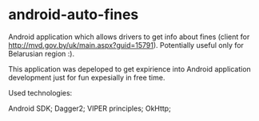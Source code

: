 # android-auto-fines
Android application which allows drivers to get info about fines (client for http://mvd.gov.by/uk/main.aspx?guid=15791). Potentially useful only for Belarusian region :).

This application was depeloped to get expirience into Android application development just for fun expesially in free time.

Used technologies:

Android SDK;
Dagger2;
VIPER principles;
OkHttp;
